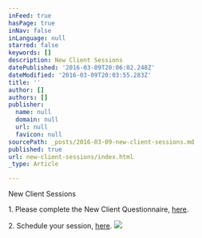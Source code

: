 ```yaml
---
inFeed: true
hasPage: true
inNav: false
inLanguage: null
starred: false
keywords: []
description: New Client Sessions
datePublished: '2016-03-09T20:06:02.248Z'
dateModified: '2016-03-09T20:03:55.283Z'
title: ''
author: []
authors: []
publisher:
  name: null
  domain: null
  url: null
  favicon: null
sourcePath: _posts/2016-03-09-new-client-sessions.md
published: true
url: new-client-sessions/index.html
_type: Article

---
```

New Client Sessions

1\. Please complete the New Client Questionnaire, [here][0].

2\. Schedule your session, [here][1].
![](https://s3-us-west-2.amazonaws.com/the-grid-img/p/b83cc3d843ea7caa20ed201974f0ead1e4f9ff55.jpg)

[0]: https://form.jotform.com/60683962843163
[1]: http://my.setmore.com/bookingpage/a6241876-6ca1-4c37-88f0-2d5dd8b07fe6